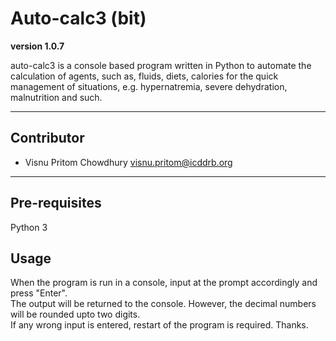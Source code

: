 # Auto-calc3 (bit)

**version 1.0.7**

auto-calc3 is a console based program written in Python to automate the calculation of agents, such as, fluids, diets, calories for the quick management of situations, e.g. hypernatremia, severe dehydration, malnutrition and such. 

---

## Contributor

- Visnu Pritom Chowdhury <visnu.pritom@icddrb.org>

---

## Pre-requisites
Python 3

## Usage
When the program is run in a console, input at the prompt accordingly and press "Enter". <br>
The output will be returned to the console. However, the decimal numbers will be rounded upto two digits. <br>
If any wrong input is entered, restart of the program is required. Thanks. 

